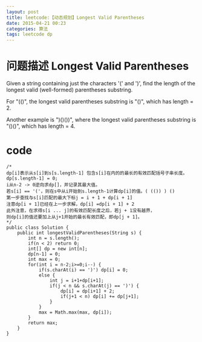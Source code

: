 ```yaml
---
layout: post
title: leetcode:【动态规划】Longest Valid Parentheses   
date: 2015-04-21 00:23
categories: 算法
tags: leetcode dp
---
```


# 问题描述 Longest Valid Parentheses  

Given a string containing just the characters '(' and ')', find the length of the longest valid (well-formed) parentheses substring.

For "(()", the longest valid parentheses substring is "()", which has length = 2.

Another example is ")()())", where the longest valid parentheses substring is "()()", which has length = 4.

# code

```
/*
dp[i]表示从s[i]到s[s.length-1] 包含s[i]在内的的最长的有效匹配括号子串长度。
dp[s.length-1] = 0;
i从n-2 -> 0逆向求dp[]，并记录其最大值。
若s[i] == '('，则在s中从i开始到s.length-1计算dp[i]的值。( (()) ) ()
第一步查找与s[i]匹配的最大下标j = i + 1 + dp[i + 1]
注意dp[i + 1]已经在上一步求解，dp[i] =dp[i + 1] + 2
此外注意，在求得s[i ... j]的有效匹配长度之后，若j + 1没有越界，
则dp[i]的值还要加上从j+1开始的最长有效匹配，即dp[j + 1]。
*/
public class Solution {
    public int longestValidParentheses(String s) {
        int n = s.length();
        if(n < 2) return 0;
        int[] dp = new int[n];
        dp[n-1] = 0;
        int max = 0;
        for(int i = n-2;i>=0;i--) {
        	if(s.charAt(i) == ')') dp[i] = 0;
        	else {
        		int j = i+1+dp[i+1];
        		if(j < n && s.charAt(j) == ')') {
        		    dp[i] = dp[i+1] + 2;
        		    if(j+1 < n) dp[i] += dp[j+1];
        		}
        	}
        	max = Math.max(max, dp[i]);
        }
    	return max;
    }
}
```